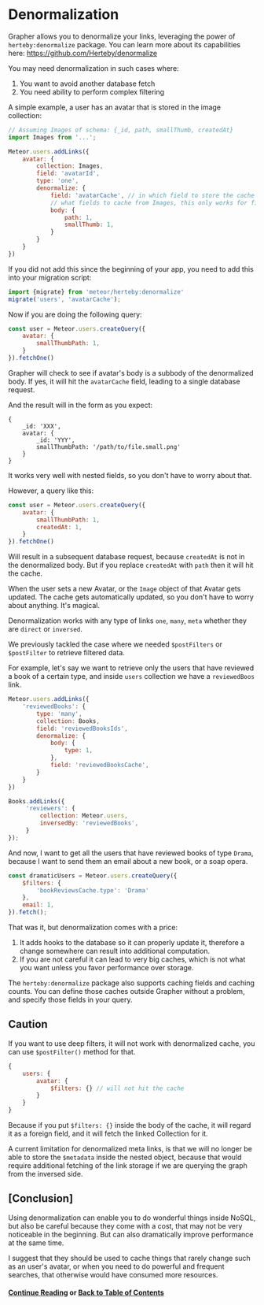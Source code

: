 # Denormalization

Grapher allows you to denormalize your links, leveraging the power of `herteby:denormalize` package.
You can learn more about its capabilities here: https://github.com/Herteby/denormalize

You may need denormalization in such cases where:
1. You want to avoid another database fetch 
2. You need ability to perform complex filtering


A simple example, a user has an avatar that is stored in the image collection:

```js
// Assuming Images of schema: {_id, path, smallThumb, createdAt}
import Images from '...';

Meteor.users.addLinks({
    avatar: {
        collection: Images,
        field: 'avatarId',
        type: 'one',
        denormalize: {
            field: 'avatarCache', // in which field to store the cache
            // what fields to cache from Images, this only works for fields and not links
            body: { 
                path: 1,
                smallThumb: 1,
            }
        }
    }
})
```

If you did not add this since the beginning of your app, you need to add this into your migration script:

```js
import {migrate} from 'meteor/herteby:denormalize'
migrate('users', 'avatarCache');
```

Now if you are doing the following query:
```js
const user = Meteor.users.createQuery({
    avatar: {
        smallThumbPath: 1,
    }
}).fetchOne()
```

Grapher will check to see if avatar's body is a subbody of the denormalized body. If yes, it will hit the `avatarCache` field,
leading to a single database request.

And the result will in the form as you expect:
```
{
    _id: 'XXX',
    avatar: {
        _id: 'YYY',
        smallThumbPath: '/path/to/file.small.png'
    }
}
```

It works very well with nested fields, so you don't have to worry about that.

However, a query like this:
```js
const user = Meteor.users.createQuery({
    avatar: {
        smallThumbPath: 1,
        createdAt: 1,
    }
}).fetchOne()
```

Will result in a subsequent database request, because `createdAt` is not in the denormalized body. But if you replace `createdAt` with `path` then it will hit the cache.

When the user sets a new Avatar, or the `Image` object of that Avatar gets updated. The cache gets automatically updated,
so you don't have to worry about anything. It's magical.

Denormalization works with any type of links `one`, `many`, `meta` whether they are `direct` or `inversed`.

We previously tackled the case where we needed `$postFilters` or `$postFilter` to retrieve filtered data.

For example, let's say we want to retrieve only the users that have reviewed a book of a certain type, 
and inside `users` collection we have a `reviewedBoos` link.

```js
Meteor.users.addLinks({
    'reviewedBooks': {
        type: 'many',
        collection: Books,
        field: 'reviewedBooksIds',
        denormalize: {
            body: {
                type: 1,
            },
            field: 'reviewedBooksCache',
        }
    }
})

Books.addLinks({
     'reviewers': {
         collection: Meteor.users,
         inversedBy: 'reviewedBooks',
     }
});
```

And now, I want to get all the users that have reviewed books of type `Drama`, because I want
to send them an email about a new book, or a soap opera.

```js
const dramaticUsers = Meteor.users.createQuery({
    $filters: {
        'bookReviewsCache.type': 'Drama'
    },
    email: 1,
}).fetch();
```

That was it, but denormalization comes with a price:
1. It adds hooks to the database so it can properly update it, therefore a change somewhere can result
into additional computation.
2. If you are not careful it can lead to very big caches, which is not what you want unless you favor performance over storage.

The `herteby:denormalize` package also supports caching fields and caching counts. 
You can define those caches outside Grapher without a problem, and specify those fields in your query.

## Caution

If you want to use deep filters, it will not work with denormalized cache, you can use `$postFilter()` method for that.

```js
{
    users: {
        avatar: {
            $filters: {} // will not hit the cache
        }
    }
}
```

Because if you put `$filters: {}` inside the body of the cache, it will regard it as a foreign field, and it will fetch the linked Collection for it.

A current limitation for denormalized meta links, is that we will no longer be able to store the `$metadata` inside the nested object, because that
would require additional fetching of the link storage if we are querying the graph from the inversed side.

## [Conclusion]

Using denormalization can enable you to do wonderful things inside NoSQL, but also be careful because they come with a cost,
that may not be very noticeable in the beginning. But can also dramatically improve performance at the same time.

I suggest that they should be used to cache things that rarely change such as an user's avatar, or when you need to do
powerful and frequent searches, that otherwise would have consumed more resources.

#### [Continue Reading](caching_results.md) or [Back to Table of Contents](table_of_contents.md)
